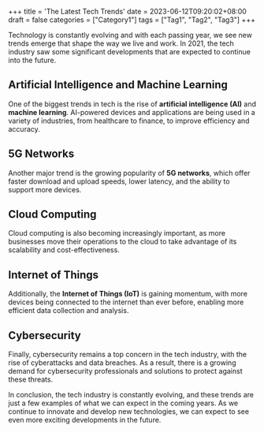 +++
title = 'The Latest Tech Trends'
date = 2023-06-12T09:20:02+08:00
draft = false
categories = ["Category1"]
tags = ["Tag1", "Tag2", "Tag3"]
+++

Technology is constantly evolving and with each passing year, we see new trends emerge that shape the way we live and work. In 2021, the tech industry saw some significant developments that are expected to continue into the future.

## Artificial Intelligence and Machine Learning

One of the biggest trends in tech is the rise of **artificial intelligence (AI)** and **machine learning**. AI-powered devices and applications are being used in a variety of industries, from healthcare to finance, to improve efficiency and accuracy.

## 5G Networks

Another major trend is the growing popularity of **5G networks**, which offer faster download and upload speeds, lower latency, and the ability to support more devices.

## Cloud Computing

Cloud computing is also becoming increasingly important, as more businesses move their operations to the cloud to take advantage of its scalability and cost-effectiveness.

## Internet of Things

Additionally, the **Internet of Things (IoT)** is gaining momentum, with more devices being connected to the internet than ever before, enabling more efficient data collection and analysis.

## Cybersecurity

Finally, cybersecurity remains a top concern in the tech industry, with the rise of cyberattacks and data breaches. As a result, there is a growing demand for cybersecurity professionals and solutions to protect against these threats.

In conclusion, the tech industry is constantly evolving, and these trends are just a few examples of what we can expect in the coming years. As we continue to innovate and develop new technologies, we can expect to see even more exciting developments in the future.
